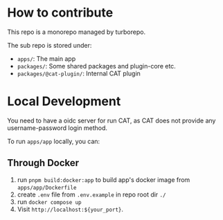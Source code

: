 # How to contribute

This repo is a monorepo managed by turborepo.

The sub repo is stored under: 

- `apps/`: The main app
- `packages/`: Some shared packages and plugin-core etc.
- `packages/@cat-plugin/`: Internal CAT plugin

# Local Development

You need to have a oidc server for run CAT, as CAT does not provide any username-password login method.

To run `apps/app` locally, you can:

## Through Docker

1. run `pnpm build:docker:app` to build app's docker image from `apps/app/Dockerfile`
2. create `.env` file from `.env.example` in repo root dir `./`
3. run `docker compose up`
4. Visit `http://localhost:${your_port}`.